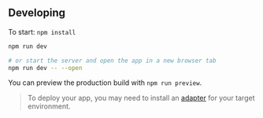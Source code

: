 

## Developing
To start:
`npm install`

```bash
npm run dev

# or start the server and open the app in a new browser tab
npm run dev -- --open
```

You can preview the production build with `npm run preview`.

> To deploy your app, you may need to install an [adapter](https://kit.svelte.dev/docs/adapters) for your target environment.
